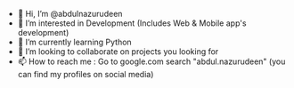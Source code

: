 - 👋 Hi, I’m @abdulnazurudeen
- 👀 I’m interested in Development (Includes Web & Mobile app's development)
- 🌱 I’m currently learning Python
- 💞️ I’m looking to collaborate on projects you looking for
- 📫 How to reach me : Go to google.com search "abdul.nazurudeen" (you can find my profiles on social media)

<!---
abdulnazurudeen/abdulnazurudeen is a ✨ special ✨ repository because its `README.md` (this file) appears on your GitHub profile.
You can click the Preview link to take a look at your changes.
--->
